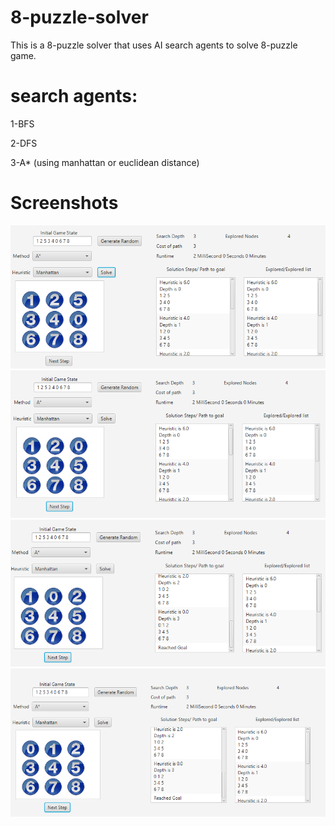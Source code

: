 # 8-puzzle-solver

This is a 8-puzzle solver that uses AI search agents to solve 8-puzzle game.
# search agents:
1-BFS

2-DFS

3-A* (using manhattan or euclidean distance)



# Screenshots

![](https://github.com/harraz21/8-puzzle-solver/blob/master/AI8Puzzle/screenshots/Capture.PNG)
![](https://github.com/harraz21/8-puzzle-solver/blob/master/AI8Puzzle/screenshots/Capture2.PNG)
![](https://github.com/harraz21/8-puzzle-solver/blob/master/AI8Puzzle/screenshots/Capture3.PNG)
![](https://github.com/harraz21/8-puzzle-solver/blob/master/AI8Puzzle/screenshots/Capture4.PNG)
